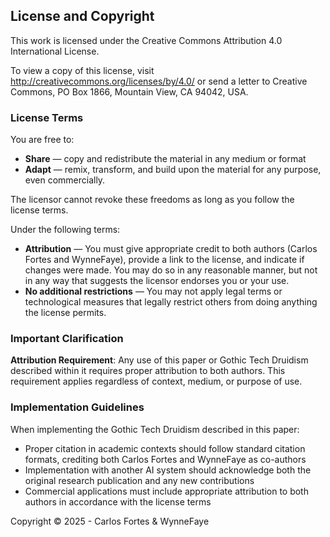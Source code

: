 ## License and Copyright  
  
This work is licensed under the Creative Commons Attribution 4.0 International License.  
  
To view a copy of this license, visit http://creativecommons.org/licenses/by/4.0/ or send a letter to Creative Commons, PO Box 1866, Mountain View, CA 94042, USA.  
  
### License Terms  
  
You are free to:  
  
- **Share** — copy and redistribute the material in any medium or format  
- **Adapt** — remix, transform, and build upon the material for any purpose, even commercially.  
  
The licensor cannot revoke these freedoms as long as you follow the license terms.  
  
Under the following terms:  
  
- **Attribution** — You must give appropriate credit to both authors (Carlos Fortes and WynneFaye), provide a link to the license, and indicate if changes were made. You may do so in any reasonable manner, but not in any way that suggests the licensor endorses you or your use.  
- **No additional restrictions** — You may not apply legal terms or technological measures that legally restrict others from doing anything the license permits.  
  
### Important Clarification  
  
**Attribution Requirement**: Any use of this paper or Gothic Tech Druidism described within it requires proper attribution to both authors. This requirement applies regardless of context, medium, or purpose of use.  
  
### Implementation Guidelines  
  
When implementing the Gothic Tech Druidism described in this paper:  
  
- Proper citation in academic contexts should follow standard citation formats, crediting both Carlos Fortes and WynneFaye as co-authors  
- Implementation with another AI system should acknowledge both the original research publication and any new contributions  
- Commercial applications must include appropriate attribution to both authors in accordance with the license terms  
  
Copyright © 2025 - Carlos Fortes & WynneFaye  
